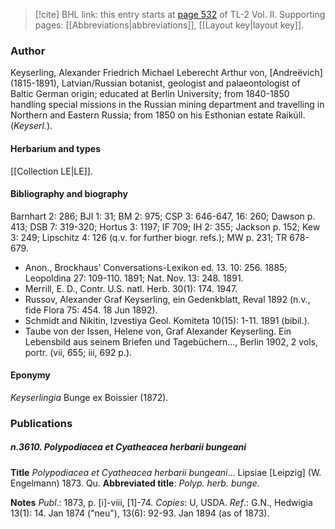 > [!cite] BHL link: this entry starts at [page 532](https://www.biodiversitylibrary.org/item/103253#page/558/mode/1up) of TL-2 Vol. II.
> Supporting pages: [[Abbreviations|abbreviations]], [[Layout key|layout key]].

### Author

Keyserling, Alexander Friedrich Michael Leberecht Arthur von, \[Andreëvich\]  (1815-1891), Latvian/Russian botanist, geologist and palaeontologist of Baltic German origin; educated at Berlin University; from 1840-1850 handling special missions in the Russian mining department and travelling in Northern and Eastern Russia; from 1850 on his Esthonian estate Raiküll. (*Keyserl.*).

#### Herbarium and types

[[Collection LE|LE]].

#### Bibliography and biography

Barnhart 2: 286; BJI 1: 31; BM 2: 975; CSP 3: 646-647, 16: 260; Dawson p. 413; DSB 7: 319-320; Hortus 3: 1197; IF 709; IH 2: 355; Jackson p. 152; Kew 3: 249; Lipschitz 4: 126 (q.v. for further biogr. refs.); MW p. 231; TR 678-679.
- Anon., Brockhaus' Conversations-Lexikon ed. 13. 10: 256. 1885; Leopoldina 27: 109-110. 1891; Nat. Nov. 13: 248. 1891.
- Merrill, E. D., Contr. U.S. natl. Herb. 30(1): 174. 1947.
- Russov, Alexander Graf Keyserling, ein Gedenkblatt, Reval 1892 (n.v., fide Flora 75: 454. 18 Jun 1892).
- Schmidt and Nikitin, Izvestiya Geol. Komiteta 10(15): 1-11. 1891 (bibil.).
- Taube von der Issen, Helene von, Graf Alexander Keyserling. Ein Lebensbild aus seinem Briefen und Tagebüchern..., Berlin 1902, 2 vols, portr. (vii, 655; iii, 692 p.).

#### Eponymy

*Keyserlingia* Bunge ex Boissier (1872).

### Publications

##### n.3610. Polypodiacea et Cyatheacea herbarii bungeani

**Title**
*Polypodiacea et Cyatheacea herbarii bungeani*... Lipsiae \[Leipzig\] (W. Engelmann) 1873. Qu.
**Abbreviated title**: *Polyp. herb. bunge.*

**Notes**
*Publ*.: 1873, p. \[i\]-viii, \[1\]-74. *Copies*: U, USDA.
*Ref*.: G.N., Hedwigia 13(1): 14. Jan 1874 ("neu"), 13(6): 92-93. Jan 1894 (as of 1873).


